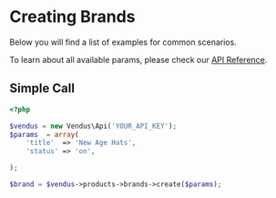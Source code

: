 # Creating Brands

Below you will find a list of examples for common scenarios. 

To learn about all available params, please check our [API Reference](https://www.vendus.pt/ws/products/brands.doc).

## Simple Call

```php
<?php

$vendus = new Vendus\Api('YOUR_API_KEY');
$params  = array(
    'title'  => 'New Age Hats', 
    'status' => 'on', 

);

$brand = $vendus->products->brands->create($params);
```